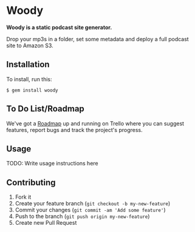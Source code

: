 # Woody

**Woody is a static podcast site generator.**

Drop your mp3s in a folder, set some metadata and deploy a full podcast site to Amazon S3.

## Installation

To install, run this:

    $ gem install woody
    
## To Do List/Roadmap
We've got a [Roadmap](https://trello.com/board/woody-to-do-list/50c7903cc0e26dc906001fd6) up and running on Trello where you can suggest features, report bugs and track the project's progress.

## Usage

TODO: Write usage instructions here

## Contributing

1. Fork it
2. Create your feature branch (`git checkout -b my-new-feature`)
3. Commit your changes (`git commit -am 'Add some feature'`)
4. Push to the branch (`git push origin my-new-feature`)
5. Create new Pull Request

